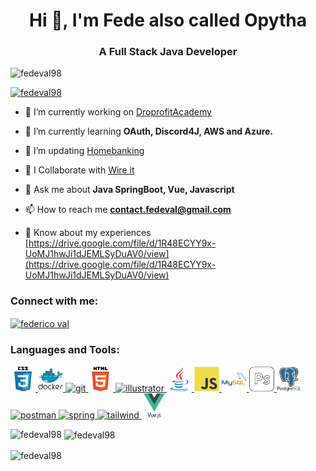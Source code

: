 <h1 align="center">Hi 👋, I'm Fede also called Opytha</h1>
<h3 align="center">A Full Stack Java Developer</h3>

<p align="left"> <img src="https://komarev.com/ghpvc/?username=fedeval98&label=Profile%20views&color=0e75b6&style=flat" alt="fedeval98" /> </p>

<p align="left"> <a href="https://github.com/ryo-ma/github-profile-trophy"><img src="https://github-profile-trophy.vercel.app/?username=fedeval98" alt="fedeval98" /></a> </p>

- 🔭 I’m currently working on [DroprofitAcademy](https://github.com/fedeval98/droprofitAcademy)

- 🌱 I’m currently learning **OAuth, Discord4J, AWS and Azure.**

- 👯 I’m updating [Homebanking](https://github.com/fedeval98/Homebanking)

- 🤝 I Collaborate with [Wire it](https://github.com/DRamosCastro-13/challenge_grupal2)

- 💬 Ask me about **Java SpringBoot, Vue, Javascript**

- 📫 How to reach me **contact.fedeval@gmail.com**

- 📄 Know about my experiences [https://drive.google.com/file/d/1R48ECYY9x-UoMJ1hwJi1dJEMLSyDuAV0/view](https://drive.google.com/file/d/1R48ECYY9x-UoMJ1hwJi1dJEMLSyDuAV0/view)

<h3 align="left">Connect with me:</h3>
<p align="left">
<a href="https://linkedin.com/in/federico val" target="blank"><img align="center" src="https://raw.githubusercontent.com/rahuldkjain/github-profile-readme-generator/master/src/images/icons/Social/linked-in-alt.svg" alt="federico val" height="30" width="40" /></a>
</p>

<h3 align="left">Languages and Tools:</h3>
<p align="left"> <a href="https://www.w3schools.com/css/" target="_blank" rel="noreferrer"> <img src="https://raw.githubusercontent.com/devicons/devicon/master/icons/css3/css3-original-wordmark.svg" alt="css3" width="40" height="40"/> </a> <a href="https://www.docker.com/" target="_blank" rel="noreferrer"> <img src="https://raw.githubusercontent.com/devicons/devicon/master/icons/docker/docker-original-wordmark.svg" alt="docker" width="40" height="40"/> </a> <a href="https://git-scm.com/" target="_blank" rel="noreferrer"> <img src="https://www.vectorlogo.zone/logos/git-scm/git-scm-icon.svg" alt="git" width="40" height="40"/> </a> <a href="https://www.w3.org/html/" target="_blank" rel="noreferrer"> <img src="https://raw.githubusercontent.com/devicons/devicon/master/icons/html5/html5-original-wordmark.svg" alt="html5" width="40" height="40"/> </a> <a href="https://www.adobe.com/in/products/illustrator.html" target="_blank" rel="noreferrer"> <img src="https://www.vectorlogo.zone/logos/adobe_illustrator/adobe_illustrator-icon.svg" alt="illustrator" width="40" height="40"/> </a> <a href="https://www.java.com" target="_blank" rel="noreferrer"> <img src="https://raw.githubusercontent.com/devicons/devicon/master/icons/java/java-original.svg" alt="java" width="40" height="40"/> </a> <a href="https://developer.mozilla.org/en-US/docs/Web/JavaScript" target="_blank" rel="noreferrer"> <img src="https://raw.githubusercontent.com/devicons/devicon/master/icons/javascript/javascript-original.svg" alt="javascript" width="40" height="40"/> </a> <a href="https://www.mysql.com/" target="_blank" rel="noreferrer"> <img src="https://raw.githubusercontent.com/devicons/devicon/master/icons/mysql/mysql-original-wordmark.svg" alt="mysql" width="40" height="40"/> </a> <a href="https://www.photoshop.com/en" target="_blank" rel="noreferrer"> <img src="https://raw.githubusercontent.com/devicons/devicon/master/icons/photoshop/photoshop-line.svg" alt="photoshop" width="40" height="40"/> </a> <a href="https://www.postgresql.org" target="_blank" rel="noreferrer"> <img src="https://raw.githubusercontent.com/devicons/devicon/master/icons/postgresql/postgresql-original-wordmark.svg" alt="postgresql" width="40" height="40"/> </a> <a href="https://postman.com" target="_blank" rel="noreferrer"> <img src="https://www.vectorlogo.zone/logos/getpostman/getpostman-icon.svg" alt="postman" width="40" height="40"/> </a> <a href="https://spring.io/" target="_blank" rel="noreferrer"> <img src="https://www.vectorlogo.zone/logos/springio/springio-icon.svg" alt="spring" width="40" height="40"/> </a> <a href="https://tailwindcss.com/" target="_blank" rel="noreferrer"> <img src="https://www.vectorlogo.zone/logos/tailwindcss/tailwindcss-icon.svg" alt="tailwind" width="40" height="40"/> </a> <a href="https://vuejs.org/" target="_blank" rel="noreferrer"> <img src="https://raw.githubusercontent.com/devicons/devicon/master/icons/vuejs/vuejs-original-wordmark.svg" alt="vuejs" width="40" height="40"/> </a> </p>

<p><img align="left" src="https://github-readme-stats.vercel.app/api/top-langs?username=fedeval98&show_icons=true&locale=en&layout=compact" alt="fedeval98" /></p>

<p>&nbsp;<img align="center" src="https://github-readme-stats.vercel.app/api?username=fedeval98&show_icons=true&locale=en" alt="fedeval98" /></p>

<p><img align="center" src="https://github-readme-streak-stats.herokuapp.com/?user=fedeval98&" alt="fedeval98" /></p>
